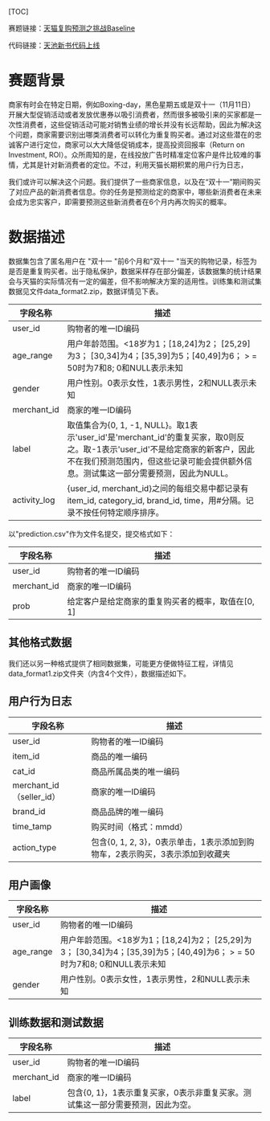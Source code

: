 [TOC]

赛题链接：[天猫复购预测之挑战Baseline](https://tianchi.aliyun.com/competition/entrance/231576/introduction)

代码链接：[天池新书代码上线](https://tianchi.aliyun.com/specials/promotion/bookcode?spm=5176.12281978.J_9711814210.13.4bd3d75f9ekMEH)



# 赛题背景

商家有时会在特定日期，例如Boxing-day，黑色星期五或是双十一（11月11日）开展大型促销活动或者发放优惠券以吸引消费者，然而很多被吸引来的买家都是一次性消费者，这些促销活动可能对销售业绩的增长并没有长远帮助，因此为解决这个问题，商家需要识别出哪类消费者可以转化为重复购买者。通过对这些潜在的忠诚客户进行定位，商家可以大大降低促销成本，提高投资回报率（Return on Investment, ROI）。众所周知的是，在线投放广告时精准定位客户是件比较难的事情，尤其是针对新消费者的定位。不过，利用天猫长期积累的用户行为日志，

我们或许可以解决这个问题。我们提供了一些商家信息，以及在“双十一”期间购买了对应产品的新消费者信息。你的任务是预测给定的商家中，哪些新消费者在未来会成为忠实客户，即需要预测这些新消费者在6个月内再次购买的概率。



# 数据描述

数据集包含了匿名用户在 "双十一 "前6个月和"双十一 "当天的购物记录，标签为是否是重复购买者。出于隐私保护，数据采样存在部分偏差，该数据集的统计结果会与天猫的实际情况有一定的偏差，但不影响解决方案的适用性。训练集和测试集数据见文件data_format2.zip，数据详情见下表。

|   字段名称   |   描述   |
| ---- | ---- |
|   user_id   |   购物者的唯一ID编码   |
|   age_range   |  用户年龄范围。<18岁为1；[18,24]为2； [25,29]为3； [30,34]为4；[35,39]为5；[40,49]为6； > = 50时为7和8; 0和NULL表示未知    |
|   gender   |   用户性别。0表示女性，1表示男性，2和NULL表示未知   |
|   merchant_id   |   商家的唯一ID编码   |
|   label   |   取值集合为{0, 1, -1, NULL}。取1表示'user_id'是'merchant_id'的重复买家，取0则反之。取-1表示'user_id'不是给定商家的新客户，因此不在我们预测范围内，但这些记录可能会提供额外信息。测试集这一部分需要预测，因此为NULL。   |
|   activity_log   |   {user_id, merchant_id}之间的每组交易中都记录有item_id, category_id, brand_id, time，用#分隔。记录不按任何特定顺序排序。   |



以"prediction.csv"作为文件名提交，提交格式如下：

|   字段名称   |   描述   |
| ---- | ---- |
|   user_id  | 购物者的唯一ID编码 |
| merchant_id |  商家的唯一ID编码 |
| prob | 给定客户是给定商家的重复购买者的概率，取值在[0, 1] |



## 其他格式数据

我们还以另一种格式提供了相同数据集，可能更方便做特征工程，详情见data_format1.zip文件夹（内含4个文件），数据描述如下。

## 用户行为日志


|   字段名称   |   描述   |
| ---- | ---- |
|   user_id  | 购物者的唯一ID编码 |
| item_id |  商品的唯一编码 |
| cat_id |  商品所属品类的唯一编码 |
| merchant_id（seller_id） |  商家的唯一ID编码 |
| brand_id |  商品品牌的唯一编码 |
| time_tamp |  购买时间（格式：mmdd） |
| action_type |  包含{0, 1, 2, 3}，0表示单击，1表示添加到购物车，2表示购买，3表示添加到收藏夹 |


## 用户画像
|   字段名称   |   描述   |
| ---- | ---- |
|   user_id  | 购物者的唯一ID编码 |
| age_range |  用户年龄范围。<18岁为1；[18,24]为2； [25,29]为3； [30,34]为4；[35,39]为5；[40,49]为6； > = 50时为7和8; 0和NULL表示未知 |
| gender |  用户性别。0表示女性，1表示男性，2和NULL表示未知 |


## 训练数据和测试数据
|   字段名称   |   描述   |
| ---- | ---- |
|   user_id  | 购物者的唯一ID编码 |
| merchant_id |  商家的唯一ID编码 |
| label |  包含{0, 1}，1表示重复买家，0表示非重复买家。测试集这一部分需要预测，因此为空。  |